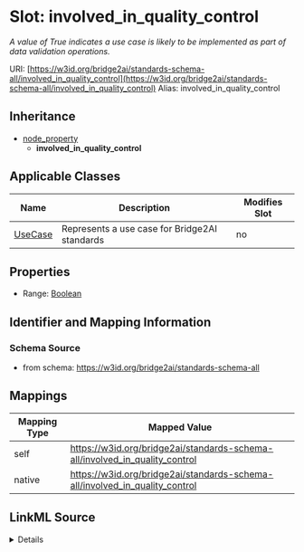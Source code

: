 

# Slot: involved_in_quality_control 


_A value of True indicates a use case is likely to be implemented as part of data validation operations._





URI: [https://w3id.org/bridge2ai/standards-schema-all/involved_in_quality_control](https://w3id.org/bridge2ai/standards-schema-all/involved_in_quality_control)
Alias: involved_in_quality_control


## Inheritance

* [node_property](node_property.md)
    * **involved_in_quality_control**






## Applicable Classes

| Name | Description | Modifies Slot |
| --- | --- | --- |
| [UseCase](UseCase.md) | Represents a use case for Bridge2AI standards |  no  |






## Properties

* Range: [Boolean](Boolean.md)




## Identifier and Mapping Information






### Schema Source


* from schema: https://w3id.org/bridge2ai/standards-schema-all




## Mappings

| Mapping Type | Mapped Value |
| ---  | ---  |
| self | https://w3id.org/bridge2ai/standards-schema-all/involved_in_quality_control |
| native | https://w3id.org/bridge2ai/standards-schema-all/involved_in_quality_control |




## LinkML Source

<details>
```yaml
name: involved_in_quality_control
description: A value of True indicates a use case is likely to be implemented as part
  of data validation operations.
from_schema: https://w3id.org/bridge2ai/standards-schema-all
rank: 1000
is_a: node_property
domain: NamedThing
alias: involved_in_quality_control
domain_of:
- UseCase
range: boolean

```
</details>
